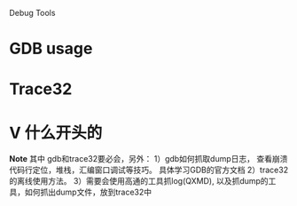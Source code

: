 Debug Tools

# GDB usage


# Trace32


# V 什么开头的

**Note**
其中 gdb和trace32要必会，另外：
1）gdb如何抓取dump日志， 查看崩溃代码行定位，堆栈，汇编窗口调试等技巧。 具体学习GDB的官方文档
2）trace32的离线使用方法。
3）需要会使用高通的工具抓log(QXMD), 以及抓dump的工具，如何抓出dump文件，放到trace32中
